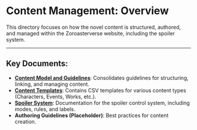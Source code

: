 # Content Management: Overview

This directory focuses on how the novel content is structured, authored, and managed within the Zoroasterverse website, including the spoiler system.

---

## Key Documents:

*   **[Content Model and Guidelines](./content_model.md)**: Consolidates guidelines for structuring, linking, and managing content.
*   **[Content Templates](./content_templates/)**: Contains CSV templates for various content types (Characters, Events, Works, etc.).
*   **[Spoiler System](./spoiler_system/)**: Documentation for the spoiler control system, including modes, rules, and labels.
*   **Authoring Guidelines (Placeholder)**: Best practices for content creation.